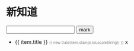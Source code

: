 # 新知道

<div>
    <input v-model='things'/>
    <button @click='mark'>mark</button>
    <ul>
        <li v-for='(item, idx) in list' :key='idx'>
            <span class='title'>{{ item.title }}</span>
            <span class='stamp'>{{ new Date(item.stamp).toLocaleString() }}</span>
            <span class='del' @click='delMe(idx)'>x</span>
        </li>
    </ul>
</div>

<script>
export default {
    name: 'new-know',
    data() {
        return {
            things: '',
            list: [],
        }
    },
    methods: {
        mark() {
            this.list.push({title: this.things, stamp: +new Date()})
        },
        delMe(idx) {
            this.list.splice(idx, 1)
        },
        snap() {
            localStorage.setItem('things', JSON.stringify(this.list))
        }
    },
    mounted() {
        try {
            this.list = JSON.parse(localStorage.getItem('things')).filter(item => item.title)
        } catch(e) {
            //
        }
    },
    beforeDestory() {
        console.warn('snap')
    }
}
</script>
<style>
.stamp {
    font-size: .7em;
    color: gray
}
.del {
    cursor: pointer
}
</style>
